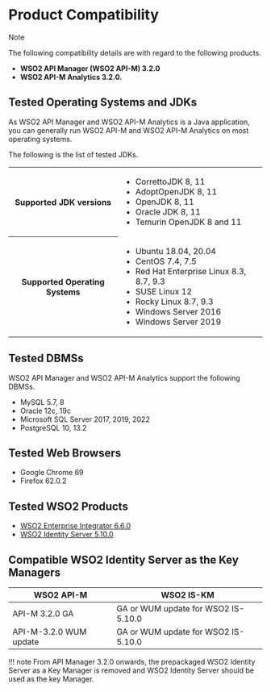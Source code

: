 # Product Compatibility

<div class="admonition note">
<p class="admonition-title">Note</p>
<p>The following compatibility details are with regard to the following products.
<ul>
<li><b>WSO2 API Manager (WSO2 API-M) 3.2.0</b></li>
<li><b>WSO2 API-M Analytics 3.2.0.</b></li>
</ul></p>
</div>

## Tested Operating Systems and JDKs

As WSO2 API Manager and WSO2 API-M Analytics is a Java application, you can generally run WSO2 API-M and WSO2 API-M Analytics on most operating systems. 

The following is the list of tested JDKs.

<table>
<tbody>
<tr>
<th>Supported JDK versions</th>
<td>
<ul>
<li>CorrettoJDK 8, 11</li>
<li>AdoptOpenJDK 8, 11</li>
<li>OpenJDK 8, 11</li>
<li>Oracle JDK 8, 11</li>
<li>Temurin OpenJDK 8 and 11</li>
</ul>
</td>
</tr>
<tr>
<th>Supported Operating Systems</th>
<td>
<ul>
<li>Ubuntu 18.04, 20.04</li>
<li>CentOS 7.4, 7.5</li>
<li>Red Hat Enterprise Linux 8.3, 8.7, 9.3</li>
<li>SUSE Linux 12</li>
<li>Rocky Linux 8.7, 9.3</li>
<li>Windows Server 2016</li>
<li>Windows Server 2019</li>
</ul>
</td>
</tr>
</tbody>
</table>

## Tested DBMSs

WSO2 API Manager and WSO2 API-M Analytics support the following DBMSs.

<html>
<ul>
<li>MySQL 5.7, 8</li>
<li>Oracle 12c, 19c</li>
<li>Microsoft SQL Server 2017, 2019, 2022</li>
<li>PostgreSQL 10, 13.2</li>
</ul>
</html>

## Tested Web Browsers

-   Google Chrome 69
-   Firefox 62.0.2

## Tested WSO2 Products

- [WSO2 Enterprise Integrator 6.6.0](https://wso2.com/enterprise-integrator/6.6.0#)
- [WSO2 Identity Server 5.10.0](https://wso2.com/identity-and-access-management/previous-releases/)

## Compatible WSO2 Identity Server as the Key Managers

<table>
<thead>
<tr class="header" >
<th>WSO2 API-M</th>
<th>WSO2 IS-KM</th>
</tr>
</thead>
<tbody>
<tr class="even">
<td>API-M 3.2.0 GA</td>
<td>GA or WUM update for WSO2 IS-5.10.0</td>
</tr>
<tr class="even">
<td>API-M-3.2.0 WUM update</td>
<td>GA or WUM update for WSO2 IS-5.10.0</td>
</tr>
</tbody>
</table>

!!! note 
    From API Manager 3.2.0 onwards, the prepackaged WSO2 Identity Server as a Key Manager is removed and WSO2 Identity Server should be used as the key Manager.
